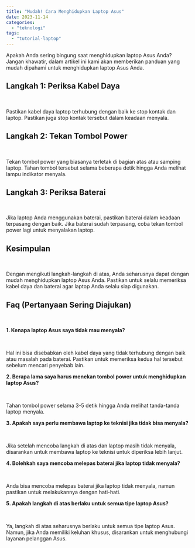 ```yaml
---
title: "Mudah! Cara Menghidupkan Laptop Asus"
date: 2023-11-14
categories: 
  - "teknologi"
tags: 
  - "tutorial-laptop"
---
```


Apakah Anda sering bingung saat menghidupkan laptop Asus Anda? Jangan khawatir, dalam artikel ini kami akan memberikan panduan yang mudah dipahami untuk menghidupkan laptop Asus Anda.

## Langkah 1: Periksa Kabel Daya

 

Pastikan kabel daya laptop terhubung dengan baik ke stop kontak dan laptop. Pastikan juga stop kontak tersebut dalam keadaan menyala.

## Langkah 2: Tekan Tombol Power

 

Tekan tombol power yang biasanya terletak di bagian atas atau samping laptop. Tahan tombol tersebut selama beberapa detik hingga Anda melihat lampu indikator menyala.

## Langkah 3: Periksa Baterai

 

Jika laptop Anda menggunakan baterai, pastikan baterai dalam keadaan terpasang dengan baik. Jika baterai sudah terpasang, coba tekan tombol power lagi untuk menyalakan laptop.

## Kesimpulan

 

Dengan mengikuti langkah-langkah di atas, Anda seharusnya dapat dengan mudah menghidupkan laptop Asus Anda. Pastikan untuk selalu memeriksa kabel daya dan baterai agar laptop Anda selalu siap digunakan.

## Faq (Pertanyaan Sering Diajukan)

 

**1\. Kenapa laptop Asus saya tidak mau menyala?**

 

Hal ini bisa disebabkan oleh kabel daya yang tidak terhubung dengan baik atau masalah pada baterai. Pastikan untuk memeriksa kedua hal tersebut sebelum mencari penyebab lain.

**2\. Berapa lama saya harus menekan tombol power untuk menghidupkan laptop Asus?**

 

Tahan tombol power selama 3-5 detik hingga Anda melihat tanda-tanda laptop menyala.

**3\. Apakah saya perlu membawa laptop ke teknisi jika tidak bisa menyala?**

 

Jika setelah mencoba langkah di atas dan laptop masih tidak menyala, disarankan untuk membawa laptop ke teknisi untuk diperiksa lebih lanjut.

**4\. Bolehkah saya mencoba melepas baterai jika laptop tidak menyala?**

 

Anda bisa mencoba melepas baterai jika laptop tidak menyala, namun pastikan untuk melakukannya dengan hati-hati.

**5\. Apakah langkah di atas berlaku untuk semua tipe laptop Asus?**

 

Ya, langkah di atas seharusnya berlaku untuk semua tipe laptop Asus. Namun, jika Anda memiliki keluhan khusus, disarankan untuk menghubungi layanan pelanggan Asus.
